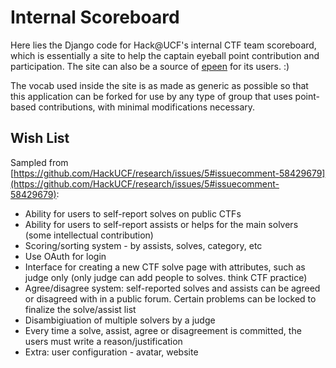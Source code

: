 Internal Scoreboard
===================

Here lies the Django code for Hack@UCF's internal CTF team scoreboard, which is essentially a site to help the captain
eyeball point contribution and participation. The site can also be a source of 
[epeen](http://en.wiktionary.org/wiki/epeen) for its users. :)

The vocab used inside the site is as made as generic as possible so that this application can be forked for use by
any type of group that uses point-based contributions, with minimal modifications necessary.

Wish List
---------
Sampled from [https://github.com/HackUCF/research/issues/5#issuecomment-58429679](https://github.com/HackUCF/research/issues/5#issuecomment-58429679):

* Ability for users to self-report solves on public CTFs
* Ability for users to self-report assists or helps for the main solvers (some intellectual contribution)
* Scoring/sorting system - by assists, solves, category, etc
* Use OAuth for login
* Interface for creating a new CTF solve page with attributes, such as judge only (only judge can add people to solves. think CTF practice)
* Agree/disagree system: self-reported solves and assists can be agreed or disagreed with in a public forum. Certain problems can be locked to finalize the solve/assist list
* Disambigiuation of multiple solvers by a judge
* Every time a solve, assist, agree or disagreement is committed, the users must write a reason/justification
* Extra: user configuration - avatar, website
